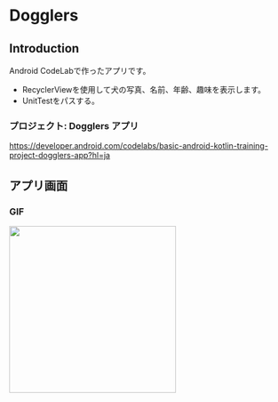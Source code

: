 Dogglers
==================================

Introduction
------------
Android CodeLabで作ったアプリです。  
- RecyclerViewを使用して犬の写真、名前、年齢、趣味を表示します。  
- UnitTestをパスする。
  
### プロジェクト: Dogglers アプリ ###
https://developer.android.com/codelabs/basic-android-kotlin-training-project-dogglers-app?hl=ja
   
  
アプリ画面
----  
### GIF ###  
<img src="https://user-images.githubusercontent.com/88254716/199110613-dfa05899-6897-4561-b559-49e4c9faf9f2.gif" width="300">
